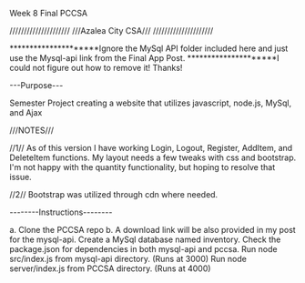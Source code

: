 Week 8 Final
PCCSA

///////////////////// ///Azalea City CSA/// /////////////////////

*********************Ignore the MySql API folder included here and just use the Mysql-api link from the Final App Post. *********************I could not figure out how to remove it! Thanks!

---Purpose---

Semester Project creating a website that utilizes javascript, node.js, MySql, and Ajax


///NOTES///

//1// As of this version I have working Login, Logout, Register, AddItem, and DeleteItem functions. My layout needs a few tweaks with css and bootstrap. I'm not happy with the quantity functionality, but hoping to resolve that issue.

//2// Bootstrap was utilized through cdn where needed.

--------Instructions--------

a. Clone the PCCSA repo b. A download link will be also provided in my post for the mysql-api.
Create a MySql database named inventory.
Check the package.json for dependencies in both mysql-api and pccsa.
Run node src/index.js from mysql-api directory. (Runs at 3000)
Run node server/index.js from PCCSA directory. (Runs at 4000)